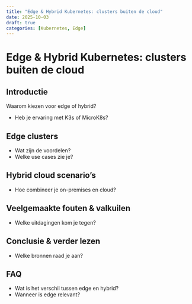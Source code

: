 ```yaml
---
title: "Edge & Hybrid Kubernetes: clusters buiten de cloud"
date: 2025-10-03
draft: true
categories: [Kubernetes, Edge]
---
```


# Edge & Hybrid Kubernetes: clusters buiten de cloud

## Introductie
Waarom kiezen voor edge of hybrid?
- Heb je ervaring met K3s of MicroK8s?

## Edge clusters
- Wat zijn de voordelen?
- Welke use cases zie je?

## Hybrid cloud scenario’s
- Hoe combineer je on-premises en cloud?

## Veelgemaakte fouten & valkuilen
- Welke uitdagingen kom je tegen?

## Conclusie & verder lezen
- Welke bronnen raad je aan?

## FAQ
- Wat is het verschil tussen edge en hybrid?
- Wanneer is edge relevant?